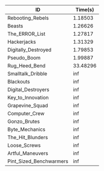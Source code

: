 |ID|Time(s)|
|-|-|
|Rebooting_Rebels|1.18503|
|Beasts|1.26626|
|The_ERROR_List|1.27817|
|Hackerjacks|1.31329|
|Digitally_Destroyed|1.79853|
|Pseudo_Boom|1.99887|
|Rug_Heed_Bend|33.48296|
|Smalltalk_Dribble|inf|
|Blackouts|inf|
|Digital_Destroyers|inf|
|Key_to_Innovation|inf|
|Grapevine_Squad|inf|
|Computer_Crew|inf|
|Gonzo_Brutes|inf|
|Byte_Mechanics|inf|
|The_Hit_Blunders|inf|
|Loose_Screws|inf|
|Artful_Maneuvers|inf|
|Pint_Sized_Benchwarmers|inf|
